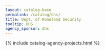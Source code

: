 ```yaml
---
layout: catalog-base
permalink: /catalog/dhs/
title: Dept. of Homeland Security
tooltip: DHS
agency_sponsor: dhs
---
```


{% include catalog-agency-projects.html %}